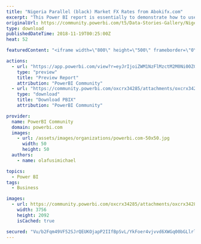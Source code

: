 ```yaml
---
title: "Nigeria Parallel (black) Market FX Rates from Abokifx.com"
excerpt: "This Power BI report is essentially to demonstrate how to use Power BI to pull data from a website and transform/clean it via PowerQuery (Query"
originalUrl: https://community.powerbi.com/t5/Data-Stories-Gallery/Nigeria-Parallel-black-Market-FX-Rates-from-Abokifx-com/m-p/568355
type: download
publishedDateTime: 2018-11-19T00:25:00Z
heat: 52

featuredContent: "<iframe width=\"800\" height=\"500\" frameborder=\"0\" src=\"https://app.powerbi.com/view?r=eyJrIjoiZWM1NzFlMzctM2M0Ni00ZGEzLWE0NjAtNjU5MjE2Y2ZhZTg4IiwidCI6IjgwZTlhM2Y3LTZhNTQtNDQ2OS05NTlhLWQ2MWFhNTM4Y2M4ZiIsImMiOjh9\"></iframe>"

actions:
  - url: "https://app.powerbi.com/view?r=eyJrIjoiZWM1NzFlMzctM2M0Ni00ZGEzLWE0NjAtNjU5MjE2Y2ZhZTg4IiwidCI6IjgwZTlhM2Y3LTZhNTQtNDQ2OS05NTlhLWQ2MWFhNTM4Y2M4ZiIsImMiOjh9"
    type: "preview"
    title: "Preview Report"
    attribution: "PowerBI Community"
  - url: "https://community.powerbi.com/oxcrx34285/attachments/oxcrx34285/DataStoriesGallery/2372/2/abokifx.pbix"
    type: "download"
    title: "Download PBIX"
    attribution: "PowerBI Community"

provider:
  name: PowerBI Community
  domain: powerbi.com
  images:
    - url: /assets/images/organizations/powerbi.com-50x50.jpg
      width: 50
      height: 50
  authors:
    - name: olafusimichael

topics:
  - Power BI
tags:
  - Business

images:
  - url: https://community.powerbi.com/oxcrx34285/attachments/oxcrx34285/DataStoriesGallery/2372/1/abokifx%20pbi.jpg
    width: 3756
    height: 2092
    isCached: true

secured: "Vu/b2Fqm49VF52SJrQEUKOjapP2IIfBpSvL/YkFoer4vjvvd6XWGq00bGLlrlmh/xfsi4AIz6lAT38QotBCyru4CB+nmCzt8GQ0x3PXfjPitk0njqljZJdpaAOMaRsQ6DILVqISvKLIxSLe8gaTfcXi5ryz+U4HoU9ooHaoAn1RZL6FOz8nWWypoixItf5rskX66BcuV9LdlxkOyu9mCHu5kPKGRKqy9Md53R3VMd+FMB63ib2A90iuDDJdIdQo5tMjcN+0bCZrCDiFAHi++Do4lh/8xxFM0Wp6e/3TnW0rk1dChY+DuxpatoTCaq/Eg3l0AvWME+NcFaQ8gGmBYHJM2LEc5B6kxEZEbNyWeqFwLdNqS/TvPJh0EXhTak46xMKv6lDuCZllOy/YZDL4LiA7WlaubOWt6yHvQtqVFU6o=;VKlLJlzipjwAMDTstm9SUQ=="
---
```


